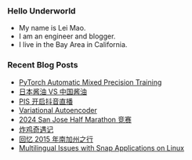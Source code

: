 ### Hello Underworld

- My name is Lei Mao.
- I am an engineer and blogger.
- I live in the Bay Area in California.


### Recent Blog Posts

<!-- BLOG-POST-LIST:START -->
- [PyTorch Automatic Mixed Precision Training](https://leimao.github.io/blog/PyTorch-Automatic-Mixed-Precision-Training/)
- [日本酱油 VS 中国酱油](https://leimao.github.io/essay/%E6%97%A5%E6%9C%AC%E9%85%B1%E6%B2%B9-VS-%E4%B8%AD%E5%9B%BD%E9%85%B1%E6%B2%B9/)
- [PIS 开启抖音直播](https://leimao.github.io/essay/PIS%E5%BC%80%E5%90%AF%E6%8A%96%E9%9F%B3%E7%9B%B4%E6%92%AD/)
- [Variational Autoencoder](https://leimao.github.io/blog/Variational-Autoencoder/)
- [2024 San Jose Half Marathon 竞赛](https://leimao.github.io/life/2024-San-Jose-Half-Marathon/)
- [炸鸡奇遇记](https://leimao.github.io/essay/%E7%82%B8%E9%B8%A1%E5%A5%87%E9%81%87%E8%AE%B0-Chicken-Nugget/)
- [回忆 2015 年南加州之行](https://leimao.github.io/essay/%E5%9B%9E%E5%BF%862015%E5%B9%B4%E5%8D%97%E5%8A%A0%E5%B7%9E%E4%B9%8B%E8%A1%8C/)
- [Multilingual Issues with Snap Applications on Linux](https://leimao.github.io/blog/Multilingual-Issues-Snap-Applications-Linux/)
<!-- BLOG-POST-LIST:END -->
